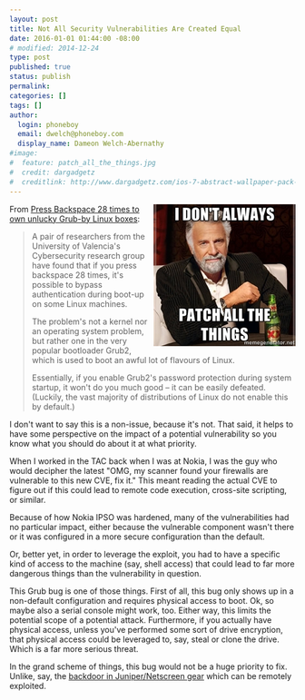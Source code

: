 ```yaml
---
layout: post
title: Not All Security Vulnerabilities Are Created Equal
date: 2016-01-01 01:44:00 -08:00
# modified: 2014-12-24
type: post
published: true
status: publish
permalink: 
categories: []
tags: []
author:
  login: phoneboy
  email: dwelch@phoneboy.com
  display_name: Dameon Welch-Abernathy
#image:
#  feature: patch_all_the_things.jpg
#  credit: dargadgetz
#  creditlink: http://www.dargadgetz.com/ios-7-abstract-wallpaper-pack-for-iphone-5-and-ipod-touch-retina/
---
```

<img style="float: right;" src="/images/i_dont_always_patch_all_the_things.jpg">

From [Press Backspace 28 times to own unlucky Grub-by Linux boxes](http://www.theregister.co.uk/2015/12/17/press_backspace_28_times_to_own_any_grubby_linux_box/):

> A pair of researchers from the University of Valencia's Cybersecurity research group have found that if you press backspace 28 times, it's possible to bypass authentication during boot-up on some Linux machines.
>
> The problem's not a kernel nor an operating system problem, but rather one in the very popular bootloader Grub2, which is used to boot an awful lot of flavours of Linux.
> 
> Essentially, if you enable Grub2's password protection during system startup, it won't do you much good – it can be easily defeated. (Luckily, the vast majority of distributions of Linux do not enable this by default.)

I don't want to say this is a non-issue, because it's not.
That said, it helps to have some perspective on the impact of a potential
vulnerability so you know what you should do about it at what priority.

When I worked in the TAC back when I was at Nokia, I was the guy who would
decipher the latest "OMG, my scanner found your firewalls are vulnerable to
this new CVE, fix it." This meant reading the actual CVE to figure out if
this could lead to remote code execution, cross-site scripting, or similar.

Because of how Nokia IPSO was hardened, many of the vulnerabilities had
no particular impact, either because the vulnerable component wasn't there
or it was configured in a more secure configuration than the default.

Or, better yet, in order to leverage the exploit, you had to have a
specific kind of access to the machine (say, shell access) that could
lead to far more dangerous things than the vulnerability in question.

This Grub bug is one of those things. First of all, this bug only shows up in
a non-default configuration and requires physical access to boot. Ok, so maybe
also a serial console might work, too. Either way, this limits the potential
scope of a potential attack. Furthermore, if you actually have physical
access, unless you've performed some sort of drive encryption, that physical
access could be leveraged to, say, steal or clone the drive. Which is a far
more serious threat.

In the grand scheme of things, this bug would not be a huge priority to fix.
Unlike, say, the [backdoor in Juniper/Netscreen gear](https://www.techdirt.com/articles/20151219/07481133129/us-govt-agencies-freak-out-over-juniper-backdoor-perhaps-theyll-now-realize-why-backdoors-are-mistake.shtml)
which can be remotely exploited.